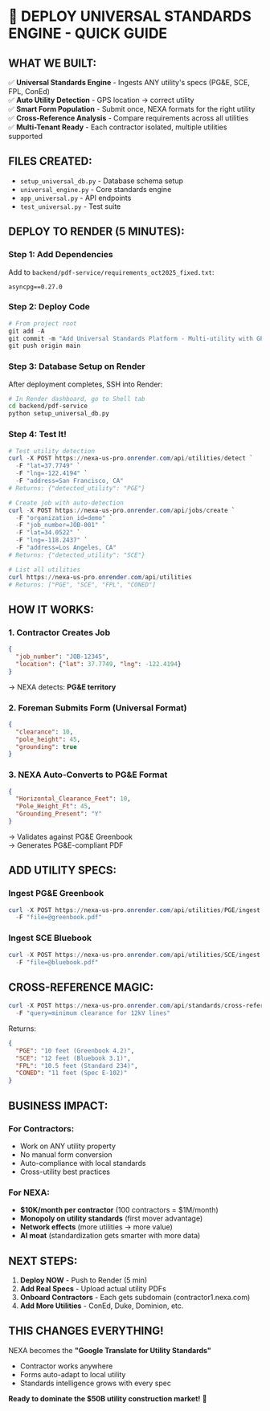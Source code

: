 # 🚀 DEPLOY UNIVERSAL STANDARDS ENGINE - QUICK GUIDE

## **WHAT WE BUILT:**
✅ **Universal Standards Engine** - Ingests ANY utility's specs (PG&E, SCE, FPL, ConEd)  
✅ **Auto Utility Detection** - GPS location → correct utility  
✅ **Smart Form Population** - Submit once, NEXA formats for the right utility  
✅ **Cross-Reference Analysis** - Compare requirements across all utilities  
✅ **Multi-Tenant Ready** - Each contractor isolated, multiple utilities supported  

## **FILES CREATED:**
- `setup_universal_db.py` - Database schema setup
- `universal_engine.py` - Core standards engine
- `app_universal.py` - API endpoints
- `test_universal.py` - Test suite

## **DEPLOY TO RENDER (5 MINUTES):**

### **Step 1: Add Dependencies**
Add to `backend/pdf-service/requirements_oct2025_fixed.txt`:
```
asyncpg==0.27.0
```

### **Step 2: Deploy Code**
```powershell
# From project root
git add -A
git commit -m "Add Universal Standards Platform - Multi-utility with GPS detection"
git push origin main
```

### **Step 3: Database Setup on Render**
After deployment completes, SSH into Render:
```bash
# In Render dashboard, go to Shell tab
cd backend/pdf-service
python setup_universal_db.py
```

### **Step 4: Test It!**
```powershell
# Test utility detection
curl -X POST https://nexa-us-pro.onrender.com/api/utilities/detect `
  -F "lat=37.7749" `
  -F "lng=-122.4194" `
  -F "address=San Francisco, CA"
# Returns: {"detected_utility": "PGE"}

# Create job with auto-detection
curl -X POST https://nexa-us-pro.onrender.com/api/jobs/create `
  -F "organization_id=demo" `
  -F "job_number=JOB-001" `
  -F "lat=34.0522" `
  -F "lng=-118.2437" `
  -F "address=Los Angeles, CA"
# Returns: {"detected_utility": "SCE"}

# List all utilities
curl https://nexa-us-pro.onrender.com/api/utilities
# Returns: ["PGE", "SCE", "FPL", "CONED"]
```

## **HOW IT WORKS:**

### **1. Contractor Creates Job**
```json
{
  "job_number": "JOB-12345",
  "location": {"lat": 37.7749, "lng": -122.4194}
}
```
→ NEXA detects: **PG&E territory**

### **2. Foreman Submits Form (Universal Format)**
```json
{
  "clearance": 10,
  "pole_height": 45,
  "grounding": true
}
```

### **3. NEXA Auto-Converts to PG&E Format**
```json
{
  "Horizontal_Clearance_Feet": 10,
  "Pole_Height_Ft": 45,
  "Grounding_Present": "Y"
}
```
→ Validates against PG&E Greenbook  
→ Generates PG&E-compliant PDF  

## **ADD UTILITY SPECS:**

### **Ingest PG&E Greenbook**
```powershell
curl -X POST https://nexa-us-pro.onrender.com/api/utilities/PGE/ingest `
  -F "file=@greenbook.pdf"
```

### **Ingest SCE Bluebook**  
```powershell
curl -X POST https://nexa-us-pro.onrender.com/api/utilities/SCE/ingest `
  -F "file=@bluebook.pdf"
```

## **CROSS-REFERENCE MAGIC:**
```powershell
curl -X POST https://nexa-us-pro.onrender.com/api/standards/cross-reference `
  -F "query=minimum clearance for 12kV lines"
```
Returns:
```json
{
  "PGE": "10 feet (Greenbook 4.2)",
  "SCE": "12 feet (Bluebook 3.1)",
  "FPL": "10.5 feet (Standard 234)",
  "CONED": "11 feet (Spec E-102)"
}
```

## **BUSINESS IMPACT:**

### **For Contractors:**
- Work on ANY utility property
- No manual form conversion
- Auto-compliance with local standards
- Cross-utility best practices

### **For NEXA:**
- **$10K/month per contractor** (100 contractors = $1M/month)
- **Monopoly on utility standards** (first mover advantage)
- **Network effects** (more utilities → more value)
- **AI moat** (standardization gets smarter with more data)

## **NEXT STEPS:**

1. **Deploy NOW** - Push to Render (5 min)
2. **Add Real Specs** - Upload actual utility PDFs
3. **Onboard Contractors** - Each gets subdomain (contractor1.nexa.com)
4. **Add More Utilities** - ConEd, Duke, Dominion, etc.

## **THIS CHANGES EVERYTHING!**

NEXA becomes the **"Google Translate for Utility Standards"**
- Contractor works anywhere
- Forms auto-adapt to local utility
- Standards intelligence grows with every spec

**Ready to dominate the $50B utility construction market!** 🚀
